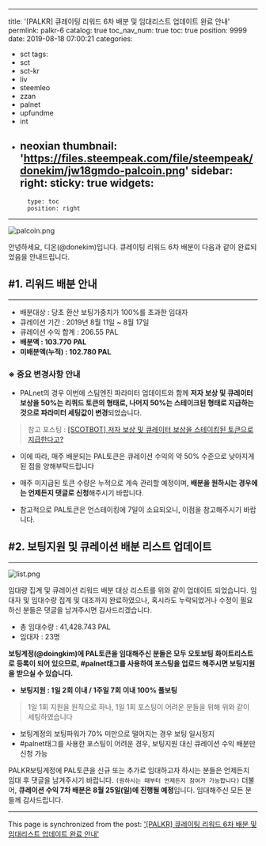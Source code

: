 
---
title: '[PALKR] 큐레이팅 리워드 6차 배분 및 임대리스트 업데이트 완료 안내'
permlink: palkr-6
catalog: true
toc_nav_num: true
toc: true
position: 9999
date: 2019-08-18 07:00:21
categories:
- sct
tags:
- sct
- sct-kr
- liv
- steemleo
- zzan
- palnet
- upfundme
- int
- neoxian
thumbnail: 'https://files.steempeak.com/file/steempeak/donekim/jw18gmdo-palcoin.png'
sidebar:
    right:
        sticky: true
widgets:
    -
        type: toc
        position: right
---


![palcoin.png](https://files.steempeak.com/file/steempeak/donekim/jw18gmdo-palcoin.png)

안녕하세요, 디온(@donekim)입니다. 큐레이팅 리워드 6차 배분이 다음과 같이 완료되었음을 안내드립니다. 

## #1. 리워드 배분 안내
---

- 배분대상 : 당초 환산 보팅가중치가 100%를 초과한 임대자
- 큐레이션 기간 : 2019년 8월 11일 ~ 8월 17일
- 큐레이션 수익 합계 : 206.55 PAL
- **배분액 : 103.770 PAL**
- **미배분액(누적) : 102.780 PAL**

### ※ 중요 변경사항 안내

- PALnet의 경우 이번에 스팀엔진 파라미터 업데이트와 함께 **저자 보상 및 큐레이터 보상을 50%는 리퀴드 토큰의 형태로, 나머지 50%는 스테이크된 형태로 지급하는 것으로 파라미터 세팅값이 변경**되었습니다. 

> 참고 포스팅 : [[SCOTBOT] 저자 보상 및 큐레이터 보상을 스테이킹된 토큰으로 지급한다고?](https://www.steemcoinpan.com/sct/@donekim/scotbot)


- 이에 따라, 매주 배분되는 PAL토큰은 큐레이션 수익의 약 50% 수준으로 낮아지게 된 점을 양해부탁드립니다

- 매주 미지급된 토큰 수량은 누적으로 계속 관리할 예정이며, **배분을 원하시는 경우에는 언제든지 댓글로 신청**해주시기 바랍니다. 

- 참고적으로 PAL토큰은 언스테이킹에 7일이 소요되오니, 이점을 참고해주시기 바랍니다.


## #2. 보팅지원 및 큐레이션 배분 리스트 업데이트
---
![list.png](https://files.steempeak.com/file/steempeak/donekim/2kOSlW0b-list.png)

임대량 집계 및 큐레이션 리워드 배분 대상 리스트를 위와 같이 업데이트 되었습니다. 임대자 및 임대수량 집계 및 대조까지 완료하였으나, 혹시라도 누락되었거나 수정이 필요하신 분들은 댓글을 남겨주시면 감사드리겠습니다.

- 총 임대수량 : 41,428.743 PAL
- 임대자 : 23명

**보팅계정(@doingkim)에 PAL토큰을 임대해주신 분들은 모두 오토보팅 화이트리스트로 등록이 되어 있으므로, #palnet태그를 사용하여 포스팅을 업로드 해주시면 보팅지원을 받으실 수 있습니다.**

- **보팅지원 : 1일 2회 이내 / 1주일 7회 이내 100% 풀보팅**
> 1일 1회 지원을 원칙으로 하나, 1일 1회 포스팅이 어려운 분들을 위해 위와 같이 세팅하였습니다
- 보팅계정의 보팅파워가 70% 미만으로 떨어지는 경우 보팅 일시정지
- #palnet태그를 사용한 포스팅이 어려운 경우, 보팅지원 대신 큐레이션 수익 배분만 신청 가능


PALKR보팅계정에 PAL토큰을 신규 또는 추가로 임대하고자 하시는 분들은 언제든지 임대 후 댓글을 남겨주시기 바랍니다. `(원하시는 때부터 언제든지 참여가 가능합니다)` 더불어, **큐레이션 수익 7차 배분은 8월 25일(일)에 진행될 예정**입니다. 임대해주신 모든 분들께 감사드립니다.

- - -

This page is synchronized from the post: ['[PALKR] 큐레이팅 리워드 6차 배분 및 임대리스트 업데이트 완료 안내'](https://steemit.com/@donekim/palkr-6)
